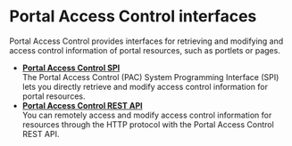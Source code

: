 # Portal Access Control interfaces

Portal Access Control provides interfaces for retrieving and modifying and access control information of portal resources, such as portlets or pages.

-   **[Portal Access Control SPI](wpspacspi.md)**  
The Portal Access Control (PAC) System Programming Interface (SPI) lets you directly retrieve and modify access control information for portal resources.
-   **[Portal Access Control REST API](pacrestapi.md)**  
You can remotely access and modify access control information for resources through the HTTP protocol with the Portal Access Control REST API.


